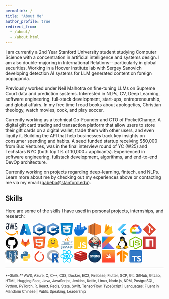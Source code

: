 ```yaml
---
permalink: /
title: "About Me"
author_profile: true
redirect_from: 
  - /about/
  - /about.html
---
```


I am currently a 2nd Year Stanford University student studying Computer Science with a concentration in artificial intelligence and systems design. I am also double-majoring in International Relations-- particularly in global securities. Working in a Hoover Institute lab with Sergey Sanovich developing detection AI systems for LLM generated content on foreign popaganda. 

Previously worked under Neil Malhotra on fine-tuning LLMs on Supreme Court data and prediction systems. Interested in NLPs, CV, Deep Learning, software engineering, full-stack development, start-ups, entrepreneurship, and global affairs. In my free time I read books about apologetics, Christian theology, watch movies, cook, and play soccer. 

Currently working as a technical Co-Founder and CTO of PocketChange. A digital gift card trading and transaction platform that allow users to store their gift cards on a digital wallet, trade them with other users, and even liquify it. Building the API that help businesses track key insights on consumer spending and habits. A seed funded startup receiving $50,000 from Buc Ventures, was in the final interview round of YC (W25) and Techstars NYC (both top 1% of 10,000+ applicants). Experienced in software engineering, fullstack development, algorithms, and end-to-end DevOp architecture.

Currently working on projects regarding deep-learning, fintech, and NLPs. Learn more about me by checking out my experiences above or contacting me via my email (gabebo@stanford.edu).


## Skills

Here are some of the skills I have used in personal projects, internships, and research:

<p align="left">
  <img src="images/aws.png" alt="AWS Icon" title="AWS" width="40" height="40" />
  <img src="images/azure.png" alt="Azure Icon" title="Azure" width="40" height="40" />
  <img src="images/c.png" alt="C Icon" title="C" width="40" height="40" />
  <img src="images/cpp.png" alt="C++ Icon" title="C++" width="40" height="40" />
  <img src="images/css.png" alt="CSS Icon" title="CSS" width="40" height="40" />
  <img src="images/docker.png" alt="Docker Icon" title="Docker" width="40" height="40" />
  <img src="images/ec2.png" alt="EC2 Icon" title="EC2" width="40" height="40" />
  <img src="images/firebase.png" alt="Firebase Icon" title="Firebase" width="40" height="40" />
  <img src="images/flutter.png" alt="Flutter Icon" title="Flutter" width="40" height="40" />
  <img src="images/gcp.png" alt="GCP Icon" title="GCP" width="40" height="40" />
  <img src="images/git.png" alt="Git Icon" title="Git" width="40" height="40" />
  <img src="images/github.png" alt="GitHub Icon" title="GitHub" width="40" height="40" />
  <img src="images/gitlab.png" alt="GitLab Icon" title="GitLab" width="40" height="40" />
  <img src="images/html.png" alt="HTML Icon" title="HTML" width="40" height="40" />
  <img src="images/hugging-face.png" alt="Hugging Face Icon" title="Hugging Face" width="40" height="40" />
  <img src="images/java.png" alt="Java Icon" title="Java" width="40" height="40" />
  <img src="images/javascript.png" alt="JavaScript Icon" title="JavaScript" width="40" height="40" />
  <img src="images/jenkins.png" alt="Jenkins Icon" title="Jenkins" width="40" height="40" />
  <img src="images/kotlin.png" alt="Kotlin Icon" title="Kotlin" width="40" height="40" />
  <img src="images/linux.png" alt="Linux Icon" title="Linux" width="40" height="40" />
  <img src="images/nodejs.png" alt="Node.js Icon" title="Node.js" width="40" height="40" />
  <img src="images/npm.png" alt="NPM Icon" title="NPM" width="40" height="40" />
  <img src="images/postgre.png" alt="PostgreSQL Icon" title="PostgreSQL" width="40" height="40" />
  <img src="images/python.png" alt="Python Icon" title="Python" width="40" height="40" />
  <img src="images/pytorch.png" alt="PyTorch Icon" title="PyTorch" width="40" height="40" />
  <img src="images/r.png" alt="R Icon" title="R" width="40" height="40" />
  <img src="images/react.png" alt="React Icon" title="React" width="40" height="40" />
  <img src="images/redis.png" alt="Redis Icon" title="Redis" width="40" height="40" />
  <img src="images/stata.png" alt="Stata Icon" title="Stata" width="40" height="40" />
  <img src="images/swift.png" alt="Swift Icon" title="Swift" width="40" height="40" />
  <img src="images/tensorflow.png" alt="TensorFlow Icon" title="TensorFlow" width="40" height="40" />
  <img src="images/typescript.png" alt="TypeScript Icon" title="TypeScript" width="40" height="40" />
</p>

---

<span style="font-size: 0.8em;">
**Skills:** AWS, Azure, C, C++, CSS, Docker, EC2, Firebase, Flutter, GCP, Git, GitHub, GitLab, HTML, Hugging Face, Java, JavaScript, Jenkins, Kotlin, Linux, Node.js, NPM, PostgreSQL, Python, PyTorch, R, React, Redis, Stata, Swift, TensorFlow, TypeScript | Languages: Fluent in Mandarin Chinese | Public Speaking, Leadership
</span>